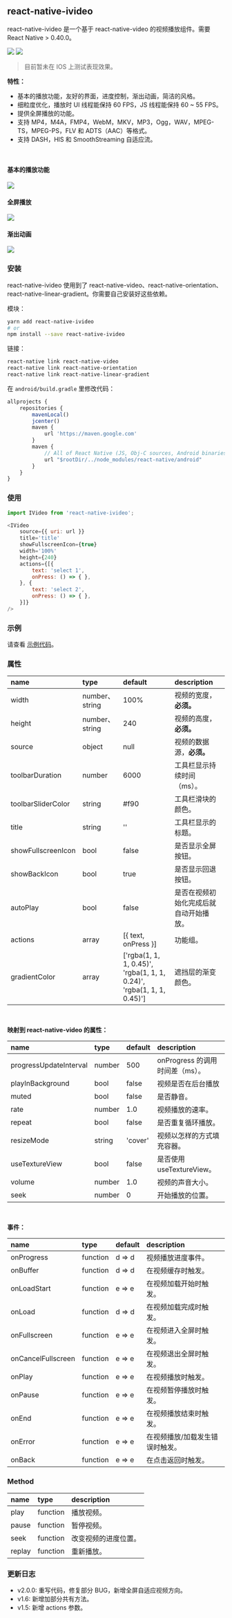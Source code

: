 
## react-native-ivideo
react-native-ivideo 是一个基于 react-native-video 的视频播放组件。需要 React Native > 0.40.0。

<a href="https://www.npmjs.com/package/react-native-ivideo"><img src="https://img.shields.io/npm/v/react-native-ivideo.svg?style=flat-square"></a>
<a href="https://www.npmjs.com/package/react-native-ivideo"><img src="https://img.shields.io/npm/dm/react-native-ivideo.svg?style=flat-square"></a>


> 目前暂未在  IOS 上测试表现效果。

__特性：__
- 基本的播放功能，友好的界面，进度控制，渐出动画，简洁的风格。
- 细粒度优化，播放时 UI 线程能保持 60 FPS，JS 线程能保持 60 ~ 55 FPS。
- 提供全屏播放的功能。
- 支持 MP4，M4A，FMP4，WebM，MKV，MP3，Ogg，WAV，MPEG-TS，MPEG-PS，FLV 和 ADTS（AAC）等格式。
- 支持 DASH，HlS 和 SmoothStreaming 自适应流。


<br />

#### 基本的播放功能

![](./image/index.png)

#### 全屏播放

![](./image/full.gif)

#### 渐出动画

![](./image/demo.gif)

### 安装
react-native-ivideo 使用到了 react-native-video、react-native-orientation、react-native-linear-gradient。你需要自己安装好这些依赖。

模块：

```bash
yarn add react-native-ivideo
# or
npm install --save react-native-ivideo
```

链接：

```bash
react-native link react-native-video
react-native link react-native-orientation
react-native link react-native-linear-gradient
```

在 `android/build.gradle` 里修改代码：

```js
allprojects {
    repositories {
        mavenLocal()
        jcenter()
        maven {
            url 'https://maven.google.com'
        }
        maven {
            // All of React Native (JS, Obj-C sources, Android binaries) is installed from npm
            url "$rootDir/../node_modules/react-native/android"
        }
    }
}
```

### 使用

```js
import IVideo from 'react-native-ivideo';

<IVideo
    source={{ uri: url }}
    title='title'
    showFullscreenIcon={true}
    width='100%'
    height={240}
    actions={[{
        text: 'select 1',
        onPress: () => { },
    }, {
        text: 'select 2',
        onPress: () => { },
    }]}
/>
```

### 示例
请查看 [示例代码](./example/index.js)。

### 属性

| name               | type          | default | description         |
| :----------------- | :------------ | :------ | :------------------ |
| width              | number、string | 100%    | 视频的宽度，__必须。__       |
| height             | number、string | 240     | 视频的高度，__必须。__       |
| source             | object        | null    | 视频的数据源，__必须。__      |
| toolbarDuration    | number        | 6000    | 工具栏显示持续时间（ms）。      |
| toolbarSliderColor | string        | #f90    | 工具栏滑块的颜色。           |
| title              | string        | ''      | 工具栏显示的标题。           |
| showFullscreenIcon | bool          | false   | 是否显示全屏按钮。           |
| showBackIcon       | bool          | true    | 是否显示回退按钮。  |
| autoPlay           | bool          | false   | 是否在视频初始化完成后就自动开始播放。 |
| actions            | array         |  [{ text, onPress }]      | 功能组。 |
| gradientColor      | array         | ['rgba(1, 1, 1, 0.45)', 'rgba(1, 1, 1, 0.24)', 'rgba(1, 1, 1, 0.45)'] | 遮挡层的渐变颜色。 |

<br />

__映射到 react-native-video 的属性：__

| name                   | type   | default | description          |
| :--------------------- | :----- | :------ | :------------------- |
| progressUpdateInterval | number | 500     | onProgress 的调用时间差（ms）。  |
| playInBackground       | bool   | false   | 视频是否在后台播放            |
| muted                  | bool   | false   | 是否静音。                |
| rate                   | number | 1.0     | 视频播放的速率。             |
| repeat                 | bool   | false   | 是否重复循环播放。            |
| resizeMode             | string | 'cover' | 视频以怎样的方式填充容器。        |
| useTextureView         | bool   | false   | 是否使用 useTextureView。 |
| volume                 | number | 1.0     | 视频的声音大小。             |
| seek                   | number | 0       | 开始播放的位置。             |

<br />

__事件：__

| name               | type     | default | description      |
| :----------------- | :------- | :------ | :--------------- |
| onProgress         | function | d => d  | 视频播放进度事件。        |
| onBuffer           | function | d => d  | 在视频缓存时触发。        |
| onLoadStart        | function | e => e  | 在视频加载开始时触发。      |
| onLoad             | function | d => d  | 在视频加载完成时触发。      |
| onFullscreen       | function | e => e  | 在视频进入全屏时触发。      |
| onCancelFullscreen | function | e => e  | 在视频退出全屏时触发。      |
| onPlay             | function | e => e  | 在视频播放时触发。        |
| onPause            | function | e => e  | 在视频暂停播放时触发。      |
| onEnd              | function | e => e  | 在视频播放结束时触发。      |
| onError            | function | e => e  | 在视频播放/加载发生错误时触发。 |
| onBack             | function | e => e  | 在点击返回时触发。 |

### Method

| name               | type     |  description                              |
| :----------------- | :------- |  :--------------------------------------- |
| play        | function |  播放视频。      |
| pause       | function |  暂停视频。        |
| seek        | function |  改变视频的进度位置。  |
| replay     | function |  重新播放。      |

### 更新日志
-  v2.0.0: 重写代码，修复部分 BUG，新增全屏自适应视频方向。
-  v1.6: 新增加部分共有方法。
-  v1.5: 新增 actions 参数。

